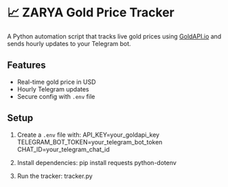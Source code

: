 # 📈 ZARYA Gold Price Tracker

A Python automation script that tracks live gold prices using [GoldAPI.io](https://www.goldapi.io/) and sends hourly updates to your Telegram bot.

## Features
- Real-time gold price in USD
- Hourly Telegram updates
- Secure config with `.env` file

## Setup
1. Create a `.env` file with:
API_KEY=your_goldapi_key
TELEGRAM_BOT_TOKEN=your_telegram_bot_token
CHAT_ID=your_telegram_chat_id

2. Install dependencies:
pip install requests python-dotenv

3. Run the tracker:
tracker.py